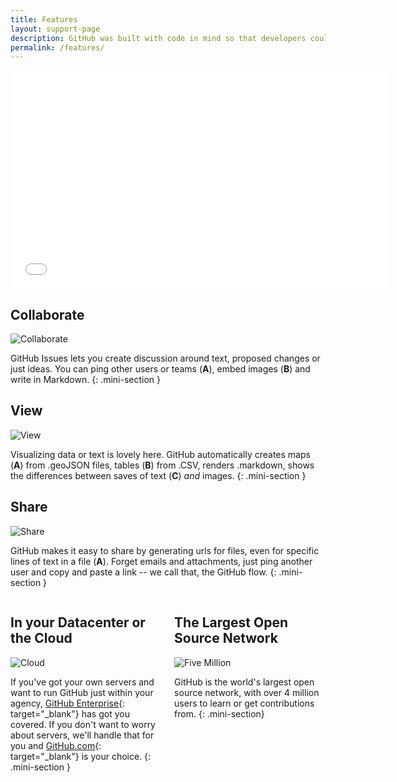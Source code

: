 ```yaml
---
title: Features
layout: support-page
description: GitHub was built with code in mind so that developers could work together, no matter where they were. Code, data and words are all simply text, so GitHub's collaboration features go way beyond just benefiting developers.
permalink: /features/
---
```

<div class="videoWrapper">
<iframe width="606" height="349" src="//www.youtube.com/embed/l_T3XEgXl14?list=PL0lo9MOBetEEvPMhIBbegwsXuIih8FP8h" frameborder="0" allowfullscreen></iframe>
</div>

<div class="section" markdown="1">

## Collaborate

![Collaborate](/assets/img/collaborating.png)

GitHub Issues lets you create discussion around text, proposed changes or just ideas. You can ping other users or teams (**A**), embed images (**B**) and write in Markdown.
{: .mini-section }

## View

![View](/assets/img/view.png)

Visualizing data or text is lovely here. GitHub automatically creates maps (**A**) from .geoJSON files, tables (<strong>B</strong>) from .CSV, renders .markdown, shows the differences between saves of text (**C**) <em>and</em> images.
{: .mini-section }

## Share

![Share](/assets/img/share.png)

GitHub makes it easy to share by generating urls for files, even for specific lines of text in a file (**A**). Forget emails and attachments, just ping another user and copy and paste a link -- we call that, the GitHub flow.
{: .mini-section }

<div style="width: 48%; float: left;" markdown="1">

## In your Datacenter or the Cloud

![Cloud](/assets/img/cloud.png)

If you've got your own servers and want to run GitHub just within your agency, [GitHub Enterprise](http://enterprise.github.com){: target="_blank"} has got you covered. If you don't want to worry about servers, we'll handle that for you and [GitHub.com](http://www.github.com){: target="_blank"} is your choice.
{: .mini-section }

</div>

<div style="width: 48%; float: right;" markdown="1">

## The Largest Open Source Network

![Five Million](/assets/img/fourmillion.png)

GitHub is the world's largest open source network, with over 4 million users to learn or get contributions from.
{: .mini-section}

</div>
</div>
<div style="clear: both;"></div>
